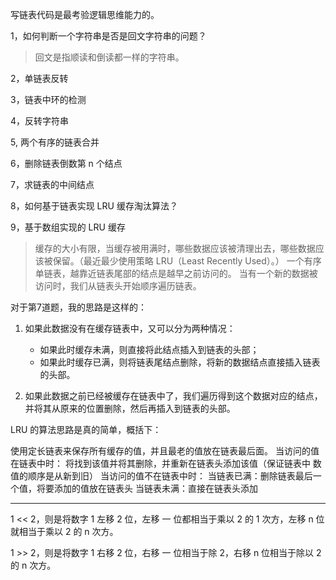 写链表代码是最考验逻辑思维能力的。

1，如何判断一个字符串是否是回文字符串的问题？

>回文是指顺读和倒读都一样的字符串。

2，单链表反转

3，链表中环的检测

4，反转字符串

5, 两个有序的链表合并

6，删除链表倒数第 n 个结点

7，求链表的中间结点

8，如何基于链表实现 LRU 缓存淘汰算法？

9，基于数组实现的 LRU 缓存

>缓存的大小有限，当缓存被用满时，哪些数据应该被清理出去，哪些数据应该被保留。（最近最少使用策略 LRU（Least Recently Used）。）
一个有序单链表，越靠近链表尾部的结点是越早之前访问的。
当有一个新的数据被访问时，我们从链表头开始顺序遍历链表。

对于第7道题，我的思路是这样的：

1) 如果此数据没有在缓存链表中，又可以分为两种情况：

    - 如果此时缓存未满，则直接将此结点插入到链表的头部；
    - 如果此时缓存已满，则将链表尾结点删除，将新的数据结点直接插入链表的头部。

2) 如果此数据之前已经被缓存在链表中了，我们遍历得到这个数据对应的结点，并将其从原来的位置删除，然后再插入到链表的头部。

LRU 的算法思路是真的简单，概括下： 

使用定长链表来保存所有缓存的值，并且最老的值放在链表最后面。
当访问的值在链表中时： 将找到该值并将其删除，并重新在链表头添加该值（保证链表中 数值的顺序是从新到旧） 
当访问的值不在链表中时： 当链表已满：删除链表最后一个值，将要添加的值放在链表头 当链表未满：直接在链表头添加

---

1 << 2，则是将数字 1 左移 2 位，左移 一 位都相当于乘以 2 的 1 次方，左移 n 位就相当于乘以 2 的 n 次方。

1 >> 2，则是将数字 1 右移 2 位，右移 一 位相当于除 2，右移 n 位相当于除以 2 的 n 次方。


